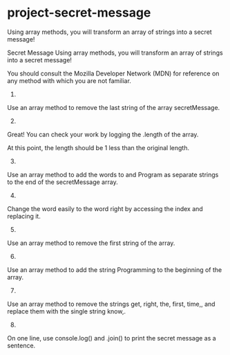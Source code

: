 # project-secret-message
Using array methods, you will transform an array of strings into a secret message!

Secret Message
Using array methods, you will transform an array of strings into a secret message!

You should consult the Mozilla Developer Network (MDN) for reference on any method with which you are not familiar.

1.
Use an array method to remove the last string of the array secretMessage.

2.
Great! You can check your work by logging the .length of the array.

At this point, the length should be 1 less than the original length.

3.
Use an array method to add the words to and Program as separate strings to the end of the secretMessage array.

4.
Change the word easily to the word right by accessing the index and replacing it.

5.
Use an array method to remove the first string of the array.

6.
Use an array method to add the string Programming to the beginning of the array.

7.
Use an array method to remove the strings get, right, the, first, time,, and replace them with the single string know,.

8.
On one line, use console.log() and .join() to print the secret message as a sentence.
